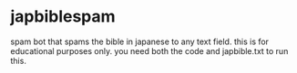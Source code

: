 # japbiblespam
spam bot that spams the bible in japanese to any text field. this is for educational purposes only.
you need both the code and japbible.txt to run this.
